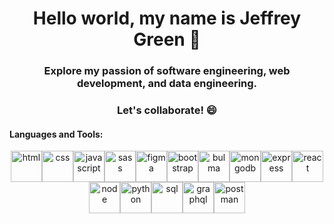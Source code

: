 # <h1 align="center">Hello world, my name is Jeffrey Green 👋</h1>

<h3 align="center">
 Explore my passion of software engineering, web development, and data engineering.
 </h3>
 <h3 align="center">
 Let's collaborate! 😄
</h3>

<!--
**jeffreygreenjr/jeffreygreenjr** is a ✨ _special_ ✨ repository because its `README.md` (this file) appears on your GitHub profile.

Here are some ideas to get you started:

- 🔭 I’m currently working on ...
- 🌱 I’m currently learning ...
- 👯 I’m looking to collaborate on ...
- 🤔 I’m looking for help with ...
- 💬 Ask me about ...
- 📫 How to reach me: ...
- 😄 Pronouns: ...
- ⚡ Fun fact: ...
-->

#### Languages and Tools:
<p align="center">
<img width="50" src="https://user-images.githubusercontent.com/102068506/175063380-1aeb68ff-b67e-4f23-8852-49f9e1f26066.png" alt="html"><img width="50" src="https://user-images.githubusercontent.com/102068506/175063433-b3d617ed-f131-4245-897e-ed29a1b3491e.png" alt="css"><img width="50" src="https://user-images.githubusercontent.com/102068506/175063460-68d62cb3-30d3-4055-ae13-2b958a08c9c5.png" alt="javascript"><img width="50" src="https://user-images.githubusercontent.com/102068506/175063835-3a460ff7-ace7-45a9-8c6b-2cf8040b26f4.png" alt="sass"><img width="50" src="https://user-images.githubusercontent.com/102068506/175063683-cda84c1e-eb40-4e0c-9a3b-491570298444.png" alt="figma"><img width="50" src="https://user-images.githubusercontent.com/102068506/175063543-9003f391-b377-461d-91ab-df1e517027b6.png" alt="bootstrap"><img width="50" src="https://user-images.githubusercontent.com/102068506/175063594-a5f033ca-7cae-4e25-9b94-9a5a6632daa5.png" alt="bulma"><img width="50" src="https://user-images.githubusercontent.com/102068506/175063942-f99be1be-a8b8-4509-bd19-faa13bfebc5e.png" alt="mongodb"><img width="50" src="https://user-images.githubusercontent.com/102068506/175063985-d571e7fc-ad8d-4f16-b6d1-1fdc319a8114.png" alt="express"><img width="50" src="https://user-images.githubusercontent.com/102068506/175064012-1d134b6f-146a-4339-a8b0-b24f1aff8e85.png" alt="react"><img width="50" src="https://user-images.githubusercontent.com/102068506/175064035-d12efd96-7cb8-4f1c-b7a7-e215f80ba3ab.png" alt="node"><img width="50" src="https://user-images.githubusercontent.com/102068506/175064107-332d7e64-afab-4ae2-88e0-8c9662f65f3b.png" alt="python"><img width="50" src="https://user-images.githubusercontent.com/102068506/175064182-3386647a-5873-4fa5-a4bb-3c79759f9b87.png" alt="sql"><img width="50" src="https://user-images.githubusercontent.com/102068506/175064231-85d30200-9ea2-4fae-85f1-c10082b66bb7.png" alt="graphql"><img width="50" src="https://user-images.githubusercontent.com/102068506/175064297-3ddfdc13-bb52-44da-b267-08baa7b50946.png" alt="postman">
</p>






